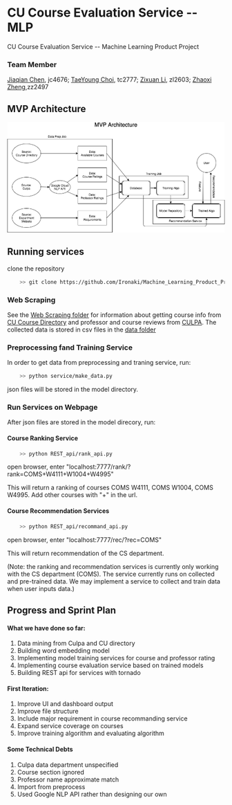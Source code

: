 # CU Course Evaluation Service -- MLP
CU Course Evaluation Service -- Machine Learning Product Project

### Team Member
[Jiaqian Chen](https://github.com/Achyles), jc4676;
[TaeYoung Choi](https://github.com/taeyoung-choi), tc2777;
[Zixuan Li](https://github.com/Ironaki), zl2603;
[Zhaoxi Zheng](https://github.com/zhengzhaoxisysu),zz2497

## MVP Architecture
![MVP Architecture](./data/mvp.png)

## Running services

clone the repository

``` bash
    >> git clone https://github.com/Ironaki/Machine_Learning_Product_Project.git
```

### Web Scraping 
See the [Web Scraping folder](./Web_Scraping) for information about getting course info from [CU Course Directory](http://www.columbia.edu/cu/bulletin/uwb/) and professor and course reviews from [CULPA](http://culpa.info/). The collected data is stored in csv files in the [data folder](./data)

### Preprocessing fand Training Service

In order to get data from preprocessing and traning service, run:

``` bash
    >> python service/make_data.py
```

json files will be stored in the model directory.

### Run Services on Webpage

After json files are stored in the model direcory, run:

#### Course Ranking Service

``` bash
    >> python REST_api/rank_api.py
```

open browser, enter "localhost:7777/rank/?rank=COMS+W4111+W1004+W4995"

This will return a ranking of courses COMS W4111, COMS W1004, COMS W4995. Add other courses with "+" in the url.

#### Course Recommendation Services

``` bash
    >> python REST_api/recommand_api.py
```

open browser, enter "localhost:7777/rec/?rec=COMS"

This will return recommendation of the CS department.

(Note: the ranking and recommendation services is currently only working with the CS department (COMS).
The service currently runs on collected and pre-trained data. We may implement a service to collect and train data when user inputs data.)

## Progress and Sprint Plan

#### What we have done so far:

1. Data mining from Culpa and CU directory
2. Building word embedding model
3. Implementing model training services for course and professor rating
4. Implementing course evaluation service based on trained models
5. Building REST api for services with tornado

#### First Iteration:

1. Improve UI and dashboard output
2. Improve file structure
3. Include major requirement in course recommanding service
4. Expand service coverage on courses
5. Improve training algorithm and evaluating algorithm

#### Some Technical Debts

1. Culpa data department unspecified
2. Course section ignored
3. Professor name approximate match
4. Import from preprocess
5. Used Google NLP API rather than designing our own

